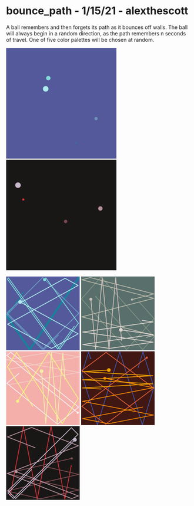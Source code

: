 # bounce_path - 1/15/21 - alexthescott

A ball remembers and then forgets its path as it bounces off walls. The ball will always begin in a random direction, as the path remembers n seconds of travel. One of five color palettes will be chosen at random. 

<p float="left">
	<img width="300" src="./gifs/bg_gif_0.gif">
	<img width="300" src="./gifs/bg_gif_1.gif">
</p>
<p float="left">
	<img width="200" src="./stills/bp_0.png">
	<img width="200" src="./stills/bp_1.png">
	<img width="200" src="./stills/bp_2.png">
	<img width="200" src="./stills/bp_3.png">
	<img width="200" src="./stills/bp_4.png">
</p>
